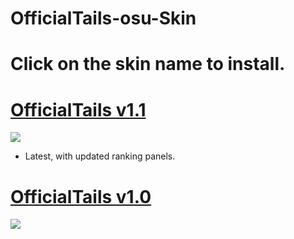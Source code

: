 # OfficialTails-osu-Skin
# Click on the skin name to install.
# [OfficialTails v1.1](https://mega.nz/file/rVZjFCzb#AjV7QpSCiBr5zja3t1cq8yOgZJsPhXvrdOGgXU65yBA)
![](https://i.imgur.com/2HO837O.jpg)
* Latest, with updated ranking panels.

# [OfficialTails v1.0](https://mega.nz/file/rZAR3Q4b#yYdnhaqWo5yZc77kz7JDbDL3MHI_OsO1J5SnuaLQ3ew)
![](https://i.imgur.com/KsCdWA7.jpg)
